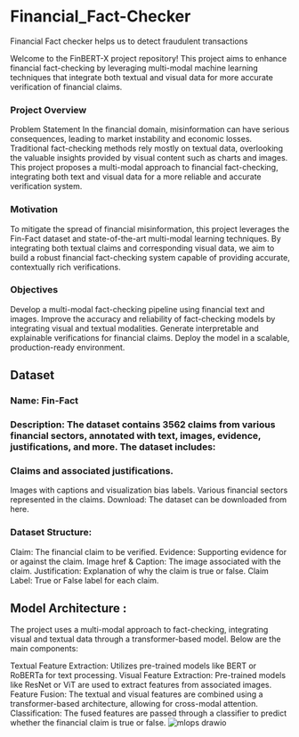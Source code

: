 # Financial_Fact-Checker
Financial Fact checker helps us to detect fraudulent transactions

Welcome to the FinBERT-X project repository! This project aims to enhance financial fact-checking by leveraging multi-modal machine learning techniques that integrate both textual and visual data for more accurate verification of financial claims.

### Project Overview
Problem Statement
In the financial domain, misinformation can have serious consequences, leading to market instability and economic losses. Traditional fact-checking methods rely mostly on textual data, overlooking the valuable insights provided by visual content such as charts and images. This project proposes a multi-modal approach to financial fact-checking, integrating both text and visual data for a more reliable and accurate verification system.

### Motivation
To mitigate the spread of financial misinformation, this project leverages the Fin-Fact dataset and state-of-the-art multi-modal learning techniques. By integrating both textual claims and corresponding visual data, we aim to build a robust financial fact-checking system capable of providing accurate, contextually rich verifications.

### Objectives
Develop a multi-modal fact-checking pipeline using financial text and images.
Improve the accuracy and reliability of fact-checking models by integrating visual and textual modalities.
Generate interpretable and explainable verifications for financial claims.
Deploy the model in a scalable, production-ready environment.


## Dataset

### Name: Fin-Fact

### Description: The dataset contains 3562 claims from various financial sectors, annotated with text, images, evidence, justifications, and more. The dataset includes:

### Claims and associated justifications.
Images with captions and visualization bias labels.
Various financial sectors represented in the claims.
Download: The dataset can be downloaded from here.

### Dataset Structure:

Claim: The financial claim to be verified.
Evidence: Supporting evidence for or against the claim.
Image href & Caption: The image associated with the claim.
Justification: Explanation of why the claim is true or false.
Claim Label: True or False label for each claim.

## Model Architecture :

The project uses a multi-modal approach to fact-checking, integrating visual and textual data through a transformer-based model. Below are the main components:

Textual Feature Extraction: Utilizes pre-trained models like BERT or RoBERTa for text processing.
Visual Feature Extraction: Pre-trained models like ResNet or ViT are used to extract features from associated images.
Feature Fusion: The textual and visual features are combined using a transformer-based architecture, allowing for cross-modal attention.
Classification: The fused features are passed through a classifier to predict whether the financial claim is true or false.
![mlops drawio](https://github.com/user-attachments/assets/34f0b4c8-9d95-456e-87c0-c33e32a26299)


